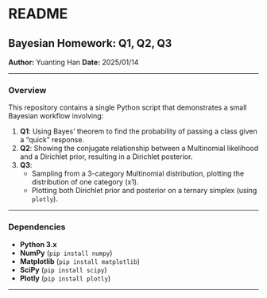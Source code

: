 # README

## Bayesian Homework: Q1, Q2, Q3

**Author:** Yuanting Han 
**Date:** 2025/01/14

---

### Overview

This repository contains a single Python script that demonstrates a small Bayesian workflow involving:

1. **Q1**: Using Bayes’ theorem to find the probability of passing a class given a “quick” response.  
2. **Q2**: Showing the conjugate relationship between a Multinomial likelihood and a Dirichlet prior, resulting in a Dirichlet posterior.  
3. **Q3**:  
   - Sampling from a 3-category Multinomial distribution, plotting the distribution of one category (x1).  
   - Plotting both Dirichlet prior and posterior on a ternary simplex (using `plotly`).

---

### Dependencies

- **Python 3.x**  
- **NumPy** (`pip install numpy`)  
- **Matplotlib** (`pip install matplotlib`)  
- **SciPy** (`pip install scipy`)  
- **Plotly** (`pip install plotly`)

---
